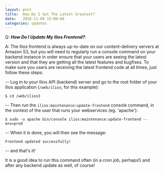 ```yaml
---
layout: post
title:  How Do I Get The Latest Greatest?
date:   2016-11-09 15:00:00
categories: updates
---
```


Q: __*How Do I Update My Ilios Frontend?*__:

A: The Ilios frontend is always up-to-date on our content-delivery servers at Amazon S3, but you will need to regularly run a console command on your backend instance in order ensure that your users are seeing the latest version and that they are getting all the latest features and bugfixes. To make sure you users are receiving the latest frontend code at all times, just follow these steps:

-- Log in to your Ilios API (backend) server and go to the root folder of your Ilios application (`/web/ilios`; for this example):

`$ cd /web/ilios3`

-- Then run the `ilios:maintenance:update-frontend` console command, in the context of the user that runs your webservices (eg. 'apache'):

`$ sudo -u apache bin/console ilios:maintenance:update-frontend --env=prod`

-- When it is done, you will then see the message:

`Frontend updated successfully!`

-- and that's it!`

It is a good idea to run this command often (in a cron job, perhaps!) and after any backend update as well, of course!
 
